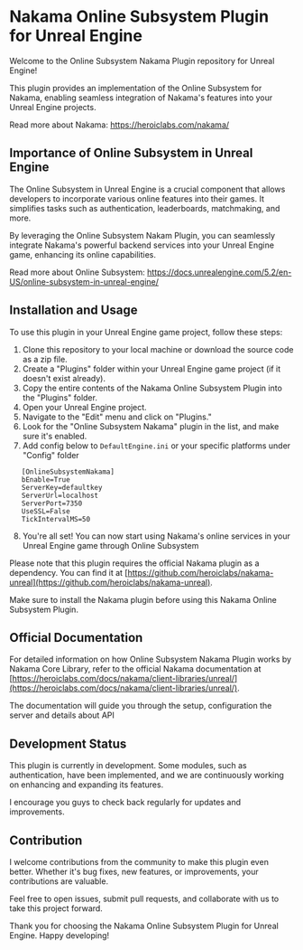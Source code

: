 # Nakama Online Subsystem Plugin for Unreal Engine

Welcome to the Online Subsystem Nakama Plugin repository for Unreal Engine! 

This plugin provides an implementation of the Online Subsystem for Nakama, enabling seamless integration of Nakama's features into your Unreal Engine projects.

Read more about Nakama:
https://heroiclabs.com/nakama/

## Importance of Online Subsystem in Unreal Engine

The Online Subsystem in Unreal Engine is a crucial component that allows developers to incorporate various online features into their games. It simplifies tasks such as authentication, leaderboards, matchmaking, and more. 

By leveraging the Online Subsystem Nakam Plugin, you can seamlessly integrate Nakama's powerful backend services into your Unreal Engine game, enhancing its online capabilities.

Read more about Online Subsystem:
https://docs.unrealengine.com/5.2/en-US/online-subsystem-in-unreal-engine/

## Installation and Usage

To use this plugin in your Unreal Engine game project, follow these steps:

1. Clone this repository to your local machine or download the source code as a zip file.
2. Create a "Plugins" folder within your Unreal Engine game project (if it doesn't exist already).
3. Copy the entire contents of the Nakama Online Subsystem Plugin into the "Plugins" folder.
4. Open your Unreal Engine project.
5. Navigate to the "Edit" menu and click on "Plugins."
6. Look for the "Online Subsystem Nakama" plugin in the list, and make sure it's enabled.
7. Add config below to `DefaultEngine.ini` or your specific platforms under "Config" folder
```
   [OnlineSubsystemNakama]
   bEnable=True
   ServerKey=defaultkey
   ServerUrl=localhost
   ServerPort=7350
   UseSSL=False
   TickIntervalMS=50
```
8. You're all set! You can now start using Nakama's online services in your Unreal Engine game through Online Subsystem

Please note that this plugin requires the official Nakama plugin as a dependency. You can find it at [https://github.com/heroiclabs/nakama-unreal](https://github.com/heroiclabs/nakama-unreal). 

Make sure to install the Nakama plugin before using this Nakama Online Subsystem Plugin.

## Official Documentation

For detailed information on how Online Subsystem Nakama Plugin works by Nakama Core Library, refer to the official Nakama documentation at [https://heroiclabs.com/docs/nakama/client-libraries/unreal/](https://heroiclabs.com/docs/nakama/client-libraries/unreal/). 

The documentation will guide you through the setup, configuration the server and details about API

## Development Status

This plugin is currently in development. Some modules, such as authentication, have been implemented, and we are continuously working on enhancing and expanding its features. 

I encourage you guys to check back regularly for updates and improvements.

## Contribution

I welcome contributions from the community to make this plugin even better. Whether it's bug fixes, new features, or improvements, your contributions are valuable. 

Feel free to open issues, submit pull requests, and collaborate with us to take this project forward.

Thank you for choosing the Nakama Online Subsystem Plugin for Unreal Engine. Happy developing!